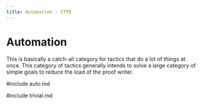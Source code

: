 ```yaml
---
title: Automation - CTPE
---
```


# Automation

This is basically a catch-all category for tactics that do a lot of things at once.
This category of tactics generally intends to solve a large category of simple goals to reduce the load of the proof writer.

#include auto.md

#include trivial.md
